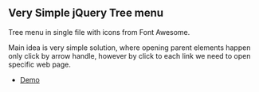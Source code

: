 ## Very Simple jQuery Tree menu

Tree menu in single file with icons from Font Awesome.

Main idea is very simple solution, where opening parent elements happen only click by arrow handle, however by click to each link we need to open specific web page.

* [Demo](https://kamuz.github.io/treemenu/index.html)
